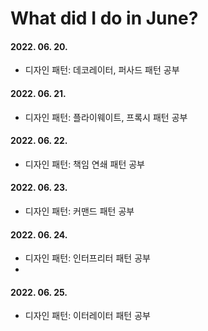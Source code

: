 # What did I do in June?

#### 2022. 06. 20.
- 디자인 패턴: 데코레이터, 퍼사드 패턴 공부

#### 2022. 06. 21.
- 디자인 패턴: 플라이웨이트, 프록시 패턴 공부

#### 2022. 06. 22.
- 디자인 패턴: 책임 연쇄 패턴 공부

#### 2022. 06. 23.
- 디자인 패턴: 커맨드 패턴 공부

#### 2022. 06. 24.
- 디자인 패턴: 인터프리터 패턴 공부
- 
#### 2022. 06. 25.
- 디자인 패턴: 이터레이터 패턴 공부
